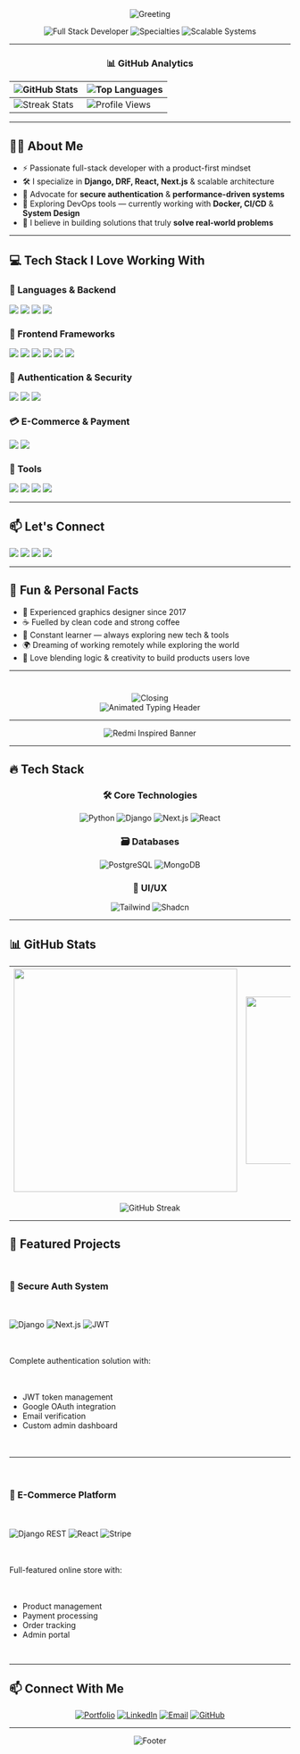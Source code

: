<div align="center">
  <img src="https://readme-typing-svg.herokuapp.com?font=Fira+Code&weight=600&size=28&duration=3000&pause=500&color=38BDF8&center=true&vCenter=true&width=600&lines=👋+Hi+there!+I'm+MD+AJIM" alt="Greeting" />
  
  <p>
    <img src="https://img.shields.io/badge/💻-Full Stack Developer-38BDF8?style=flat" alt="Full Stack Developer" />
    <img src="https://img.shields.io/badge/🧠-Django%20|%20DRF%20|%20Next.js-38BDF8?style=flat" alt="Specialties" />
    <img src="https://img.shields.io/badge/🚀-Scalable Systems-38BDF8?style=flat" alt="Scalable Systems" />
  </p>
</div>

---

<div align="center">
  
### 📊 GitHub Analytics
  
| <img src="https://github-readme-stats.vercel.app/api?username=md-ajim&show_icons=true&theme=transparent&hide_border=true&bg_color=00000000&include_all_commits=true&title_color=38BDF8&text_color=ffffff&icon_color=38BDF8" alt="GitHub Stats" /> | <img src="https://github-readme-stats.vercel.app/api/top-langs/?username=md-ajim&layout=compact&theme=transparent&hide_border=true&bg_color=00000000&title_color=38BDF8&text_color=ffffff" alt="Top Languages" /> |
|-------------------------------------------------------------------------------------------------------------------------------------------------------------------------------------|-------------------------------------------------------------------------------------------------------------------------------------------------|
| <img src="https://streak-stats.demolab.com?user=md-ajim&theme=transparent&hide_border=true&background=00000000&dates=ffffff&sideLabels=ffffff&currStreakLabel=38BDF8&ring=38BDF8&fire=38BDF8&currStreakNum=ffffff" alt="Streak Stats" /> | <img src="https://komarev.com/ghpvc/?username=md-ajim&label=Profile+Views&color=38BDF8&style=flat" alt="Profile Views" /> |

</div>

---

## 👨‍💻 About Me

- ⚡ Passionate full-stack developer with a product-first mindset  
- 🛠️ I specialize in **Django, DRF, React, Next.js** & scalable architecture  
- 🔐 Advocate for **secure authentication** & **performance-driven systems**  
- 🐳 Exploring DevOps tools — currently working with **Docker, CI/CD** & **System Design**  
- 💬 I believe in building solutions that truly **solve real-world problems**

---

## 💻 Tech Stack I Love Working With

### 🧠 Languages & Backend
<p>
  <img src="https://img.shields.io/badge/Python-3776AB?style=for-the-badge&logo=python&logoColor=white"/>
  <img src="https://img.shields.io/badge/Django-092E20?style=for-the-badge&logo=django&logoColor=white"/>
  <img src="https://img.shields.io/badge/DRF-ff1709?style=for-the-badge&logo=django&logoColor=white"/>
  <img src="https://img.shields.io/badge/MySQL-4479A1?style=for-the-badge&logo=mysql&logoColor=white"/>
</p>

### 🎨 Frontend Frameworks
<p>
  <img src="https://img.shields.io/badge/React-20232a?style=for-the-badge&logo=react&logoColor=61DAFB"/>
  <img src="https://img.shields.io/badge/Next.js-000000?style=for-the-badge&logo=nextdotjs&logoColor=white"/>
  <img src="https://img.shields.io/badge/Tailwind_CSS-38B2AC?style=for-the-badge&logo=tailwind-css&logoColor=white"/>
  <img src="https://img.shields.io/badge/Material--Tailwind-06B6D4?style=for-the-badge"/>
  <img src="https://img.shields.io/badge/Shadcn_UI-0EA5E9?style=for-the-badge"/>
  <img src="https://img.shields.io/badge/Framer_Motion-E10098?style=for-the-badge&logo=framer&logoColor=white"/>
</p>

### 🔐 Authentication & Security
<p>
  <img src="https://img.shields.io/badge/JWT-black?style=for-the-badge&logo=jsonwebtokens&logoColor=white"/>
  <img src="https://img.shields.io/badge/NextAuth.js-0A0A0A?style=for-the-badge"/>
  <img src="https://img.shields.io/badge/Google_OAuth-4285F4?style=for-the-badge&logo=google&logoColor=white"/>
</p>

### 💳 E-Commerce & Payment
<p>
  <img src="https://img.shields.io/badge/Stripe-635BFF?style=for-the-badge&logo=stripe&logoColor=white"/>
  <img src="https://img.shields.io/badge/Square-28C101?style=for-the-badge"/>
</p>

### 🧰 Tools
<p>
  <img src="https://img.shields.io/badge/Git-F05032?style=for-the-badge&logo=git&logoColor=white"/>
  <img src="https://img.shields.io/badge/GitHub-181717?style=for-the-badge&logo=github&logoColor=white"/>
  <img src="https://img.shields.io/badge/VS_Code-007ACC?style=for-the-badge&logo=visual-studio-code&logoColor=white"/>
  <img src="https://img.shields.io/badge/Postman-FF6C37?style=for-the-badge&logo=postman&logoColor=white"/>
</p>

---

## 📫 Let's Connect

<p>
  <a href="https://ajim-dev.vercel.app/"><img src="https://img.shields.io/badge/🌐 Portfolio-000?style=for-the-badge&logo=vercel"/></a>
  <a href="https://www.linkedin.com/in/md-ajim-a3a7b027a/"><img src="https://img.shields.io/badge/LinkedIn-0A66C2?style=for-the-badge&logo=linkedin&logoColor=white"/></a>
  <a href="mailto:mdajim@gmail.com"><img src="https://img.shields.io/badge/Gmail-D14836?style=for-the-badge&logo=gmail&logoColor=white"/></a>
  <a href="https://github.com/md-ajim"><img src="https://img.shields.io/badge/GitHub-000000?style=for-the-badge&logo=github&logoColor=white"/></a>
</p>

---

## 🌟 Fun & Personal Facts

- 🎨 Experienced graphics designer since 2017  
- ☕ Fuelled by clean code and strong coffee  
- 🌱 Constant learner — always exploring new tech & tools  
- 🌍 Dreaming of working remotely while exploring the world  
- 🧠 Love blending logic & creativity to build products users love

---


<div align="center" style="margin-top: 40px;">
  <img src="https://readme-typing-svg.herokuapp.com?font=Fira+Code&weight=500&size=18&duration=3000&pause=500&color=38BDF8&center=true&vCenter=true&width=600&lines=Let's+build+something+amazing+together+🚀" alt="Closing" />
</div>


<div align="center">
  <img src="https://readme-typing-svg.herokuapp.com?font=Fira+Code&size=30&duration=4000&pause=1000&color=FF0000&center=true&vCenter=true&width=500&lines=Hi+👋,+I'm+MD+AJIM;Full-Stack+Developer;Django+%7C+Next.js+Specialist;Auth+System+Expert" alt="Animated Typing Header" />
</div>

---

<div align="center">
  
![Redmi Inspired Banner](https://placehold.co/1200x300/ff0000/white?text=Build+Secure+Scalable+Systems&font=roboto)

</div>

---

## 🔥 Tech Stack

<div align="center">

### 🛠️ Core Technologies
![Python](https://img.shields.io/badge/Python-3776AB?style=for-the-badge&logo=python&logoColor=white)
![Django](https://img.shields.io/badge/Django-092E20?style=for-the-badge&logo=django&logoColor=white)
![Next.js](https://img.shields.io/badge/Next.js-000000?style=for-the-badge&logo=nextdotjs&logoColor=white)
![React](https://img.shields.io/badge/React-61DAFB?style=for-the-badge&logo=react&logoColor=black)

### 🗃️ Databases
![PostgreSQL](https://img.shields.io/badge/PostgreSQL-4169E1?style=for-the-badge&logo=postgresql&logoColor=white)
![MongoDB](https://img.shields.io/badge/MongoDB-47A248?style=for-the-badge&logo=mongodb&logoColor=white)

### 🎨 UI/UX
![Tailwind](https://img.shields.io/badge/Tailwind_CSS-38B2AC?style=for-the-badge&logo=tailwind-css&logoColor=white)
![Shadcn](https://img.shields.io/badge/Shadcn-000000?style=for-the-badge)

</div>

---

## 📊 GitHub Stats

<div align="center">

| <img src="https://github-readme-stats.vercel.app/api?username=md-ajim&show_icons=true&theme=dark&bg_color=00000000&title_color=FF0000&icon_color=FF0000&text_color=FFFFFF&hide_border=true" width="400"> | <img src="https://github-readme-stats.vercel.app/api/top-langs/?username=md-ajim&layout=compact&theme=dark&bg_color=00000000&title_color=FF0000&text_color=FFFFFF&hide_border=true" width="300"> |
|---------------------------------------------------------------------------------------------------------------------------------------------------------------------------------------------------------|-----------------------------------------------------------------------------------------------------------------------------------------------------------------------------------------------|

![GitHub Streak](https://streak-stats.demolab.com?user=md-ajim&theme=dark&hide_border=true&background=00000000&dates=FFFFFF&sideLabels=FFFFFF&currStreakLabel=FF0000&ring=FF0000&fire=FF0000&currStreakNum=FFFFFF)

</div>

---

## 🚀 Featured Projects

<div style="display: grid; grid-template-columns: repeat(auto-fit, minmax(300px, 1fr)); gap: 20px; margin: 30px 0;">

### 🔐 Secure Auth System
![Django](https://img.shields.io/badge/-Django-092E20?style=flat-square)
![Next.js](https://img.shields.io/badge/-Next.js-000000?style=flat-square)
![JWT](https://img.shields.io/badge/-JWT-black?style=flat-square)
  
Complete authentication solution with:
- JWT token management
- Google OAuth integration
- Email verification
- Custom admin dashboard

---

### 🛒 E-Commerce Platform
![Django REST](https://img.shields.io/badge/-DRF-ff1709?style=flat-square)
![React](https://img.shields.io/badge/-React-61DAFB?style=flat-square)
![Stripe](https://img.shields.io/badge/-Stripe-635BFF?style=flat-square)

Full-featured online store with:
- Product management
- Payment processing
- Order tracking
- Admin portal

</div>

---

## 📫 Connect With Me

<div align="center">
  
[![Portfolio](https://img.shields.io/badge/🌐_Portfolio-FF0000?style=for-the-badge)](https://ajim-dev.vercel.app/)
[![LinkedIn](https://img.shields.io/badge/LinkedIn-0A66C2?style=for-the-badge&logo=linkedin&logoColor=white)](https://www.linkedin.com/in/md-ajim-a3a7b027a/)
[![Email](https://img.shields.io/badge/Gmail-D14836?style=for-the-badge&logo=gmail&logoColor=white)](mailto:mdajim@gmail.com)
[![GitHub](https://img.shields.io/badge/GitHub-000000?style=for-the-badge&logo=github&logoColor=white)](https://github.com/md-ajim)

</div>

---

<div align="center">
  
![Footer](https://placehold.co/1200x100/ff0000/white?text=Let's+Build+Something+Amazing+Together&font=roboto)

</div>
